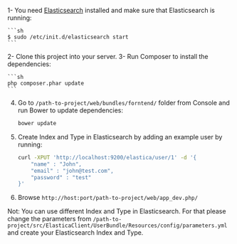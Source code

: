 1- You need [Elasticsearch](https://github.com/elastic/elasticsearch/tree/v1.7.1) installed and make sure that Elasticsearch is running:
	
	```sh
	$ sudo /etc/init.d/elasticsearch start
	```
2- Clone this project into your server. 3- Run Composer to install the dependencies:

	```sh
	php composer.phar update
	```
4. Go to `/path-to-project/web/bundles/forntend/` folder from Console and run Bower to update dependencies:

	```sh
	bower update
	```
5. Create Index and Type in Elasticsearch by adding an example user by running:

	```sh
	curl -XPUT 'http://localhost:9200/elastica/user/1' -d '{
    	"name" : "John",
    	"email" : "john@test.com",
    	"password" : "test"
	}'
	```

6. Browse `http://host:port/path-to-project/web/app_dev.php/`

Not: You can use different Index and Type in Elasticsearch. For that please change the parameters from `/path-to-project/src/ElasticaClient/UserBundle/Resources/config/parameters.yml` and create your Elasticsearch Index and Type.